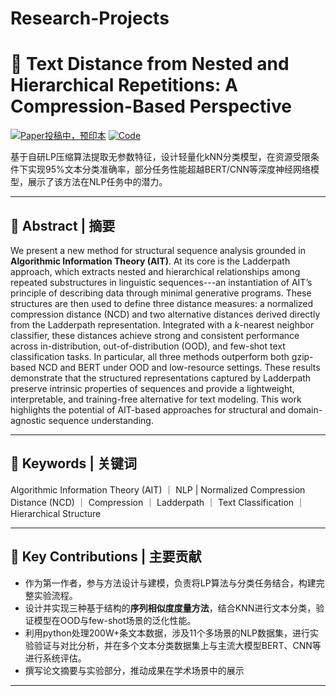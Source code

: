# Research-Projects


# 📑 Text Distance from Nested and Hierarchical Repetitions: A Compression-Based Perspective

[![Paper投稿中，预印本](https://img.shields.io/badge/arXiv-preprint-red)](https://math.chinaxiv.org/abs/202506.00060)
[![Code](https://img.shields.io/badge/GitHub-Code-blue)](https://github.com/yuernestliu/lppack)

基于自研LP压缩算法提取无参数特征，设计轻量化kNN分类模型，在资源受限条件下实现95%文本分类准确率，部分任务性能超越BERT/CNN等深度神经网络模型，展示了该方法在NLP任务中的潜力。

---

## 📌 Abstract | 摘要
We present a new method for structural sequence analysis grounded in **Algorithmic Information Theory (AIT)**. At its core is the Ladderpath approach, which extracts nested and hierarchical relationships among repeated substructures in linguistic sequences---an instantiation of AIT’s principle of describing data through minimal generative programs. These structures are then used to define three distance measures: a normalized compression distance (NCD) and two alternative distances derived directly from the Ladderpath representation. Integrated with a $k$-nearest neighbor classifier, these distances achieve strong and consistent performance across in-distribution, out-of-distribution (OOD), and few-shot text classification tasks. In particular, all three methods outperform both gzip-based NCD and BERT under OOD and low-resource settings. These results demonstrate that the structured representations captured by Ladderpath preserve intrinsic properties of sequences and provide a lightweight, interpretable, and training-free alternative for text modeling. This work highlights the potential of AIT-based approaches for structural and domain-agnostic sequence understanding.

---

## 🎯 Keywords | 关键词

Algorithmic Information Theory (AIT) ｜ NLP | Normalized Compression Distance (NCD) ｜ Compression ｜ Ladderpath ｜ Text Classification ｜ Hierarchical Structure

---

## 🎯 Key Contributions | 主要贡献
- 作为第一作者，参与方法设计与建模，负责将LP算法与分类任务结合，构建完整实验流程。
- 设计并实现三种基于结构的**序列相似度度量方法**，结合KNN进行文本分类，验证模型在OOD与few-shot场景的泛化性能。
- 利用python处理200W+条文本数据，涉及11个多场景的NLP数据集，进行实验验证与对比分析，并在多个文本分类数据集上与主流大模型BERT、CNN等进行系统评估。
- 撰写论文摘要与实验部分，推动成果在学术场景中的展示
 

---


